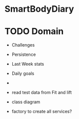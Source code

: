 # SmartBodyDiary

# TODO Domain
- Challenges
- Persistence
- Last Week stats
- Daily goals
- 
- read test data from Fit and lift

- class diagram
- factory to create all services?
